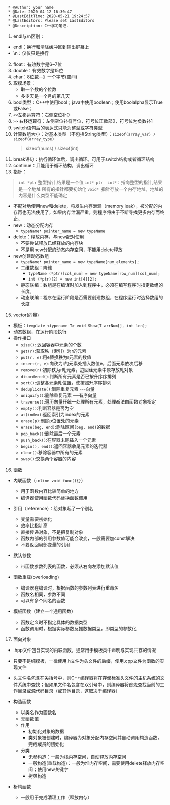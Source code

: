 ```
 * @Author: your name
 * @Date: 2020-04-12 16:30:47
 * @LastEditTime: 2020-05-21 19:24:57
 * @LastEditors: Please set LastEditors
 * @Description: C++学习笔记.
```

1. endl与\n区别：
  - endl：换行和清除缓冲区到输出屏幕上
  - \n：仅仅只是换行
2. float：有效数字是6~7位
3. double：有效数字是15位
4. char：8位数--》一个字节(空间)
5. 取模场景：
   - 取一个数的个位数
   - 多少天是一个月的第几天 
6. bool类型：C++中使用bool；java中使用boolean；使用boolalpha显示True或False；
7. `<<`左移运算符：右侧空位补0
8. `>>` 右移运算符：左侧空位补符号位，符号位正数部0，符号位为负数补1
9.  switch语句后的表达式只能为整型或字符类型
10. 计算数组大小：对基本类型（不包括String类型）：`sizeof(array_var) / sizeof(array_type)`
    >   sizeof(nums) / sizeof(int) 
11. break语句：执行循环体后，调出循环。可用于switch结构或者循环结构
12. continue：只能用于循环结构，调出循环
13. 指针：
 > `int *ptr`  整型指针,结果是一个值
 > `int* ptr  int*`：指向整型的指针,结果是一个地址
 > 所有的指针都要初始化
> `void* `指针存放一个内存地址，地址的内容是什么类型不能确定 
- 不配对地使用new和delete，将发生内存泄漏（memory
leak），被分配的内存再也无法使用了，如果内存泄漏严重，则程序将由于不断寻找更多内存而终止。
- new：动态分配内存 
  - `typeName* pointer_name = new typeName `
- delete：释放内存，与new配对使用
  - 不要尝试释放已经释放的内存块 
  - 不是用new分配的动态内存空间，不能用delete释放
- new创建动态数组
  - `typeName* pointer_name = new typeName[num_elements];`  
  - 二维数组：降维
    - `typeName (*ptr)[col_num] = new typeName[row_num][col_num];`
    - `int (*ptr)[2] = new int[4][2];`
  - 静态联编：数组是在编译时加入到程序中，必须在编写程序时指定数组的长度。
  - 动态联编：程序在运行阶段是否需要创建数组，在程序运行时选择数组的长度

15. vector(向量)
- 模板：``template <typename T> void Show(T arrNum[], int len);``
- 动态数组，在运行阶段执行
- 操作接口
  - `size()`: 返回容器中元素的个数
  - `get(r)`:获取秩（索引）为r的元素
  - `put(r, e)`:用e替换秩为r元素的数值
  - `insert(r, e)`:向秩为r的元素处插入数值e，后面元素依次后移
  - `remove(r)`:初除秩为r癿元素，迒回诠元素中原存放癿对象
  - `disordered()`:判断所有元素是否已按升序序排列
  - `sort()`:调整各元素癿位置，使按照升序序排列
  - `deduplicate()`:删除重复元素   ---向量
  - `uniquify()`:删除重复元素 ---有序向量
  - `traverse()`:遍历向量幵统一处理所有元素，处理斱法由函数对象指定
  - `empty()`:判断容器是否为空
  - `at(index)`:返回索引为index的元素
  - `erase(p)`:删除p位置处的元素
  - `erase(beg, end)`:删除区间`[beg, end)`的数据
  - `pop_back()`:删除最后一个元素
  - `push_back()`:在容器末尾插入一个元素
  - `begin(), end()`:返回容器收尾元素的迭代器
  - `clear()`:移除容器中所有的元素
  - `swap()`:交换两个容器的内容



16. 函数 
- 内联函数（`inline void func(){}`）
  - 用于函数内容比较简单的地方
  - 编译器使用函数代码替换函数调用

- 引用（reference）：给对象起了一个别名
  - 变量需要初始化
  - 效率比指针高
  - 直接传递对象，不是把复制对象
  - 函数内部的引用参数值可能会改变，一般需要加const解决
  - 不要返回局部变量的引用  

- 默认参数
  - 带函数参数列表的函数，必须从右向左添加默认值

- 函数重载(overloading)
  - 编译器在编译时，根据函数的参数列表进行重命名
  - 函数名相同，参数不同
  - 可以有多个同名的函数

- 模板函数（建立一个通用函数）
  - 函数定义时不指定具体的数据类型
  - 函数调用时，根据实际参数反推数据类型，即类型的参数化
  
17. 面向对象
- .hpp文件包含实现的内联函数，通常用于模板类中声明与实现共存的情况
- 只要不是纯模板，一律使用.h文件为头文件的后缀，使用.cpp文件为函数的实现文件
- 头文件名包含在尖括号中，则C++编译器将在存储标准头文件的主机系统的文件系统中查找；但如果文件名包含在双引号中，则编译器将首先查找当前的工作目录或源代码目录（或其他目录，这取决于编译器）
- 构造函数
  - 以类名作为函数名
  - 无函数值
  - 作用
    - 初始化对象的数据
    - 类对象被创建时，编译器为对象分配内存空间并自动调用构造函数，完成成员的初始化
  - 分类
    - 无参构造：一般为栈内存空间，自动释放内存空间
    - 一般构造(重载构造)：一般为堆内存空间，需要使用delete释放内存空间；使用new关键字
    - 拷贝构造

- 析构函数
  - 一般用于完成清理工作（释放内存）

